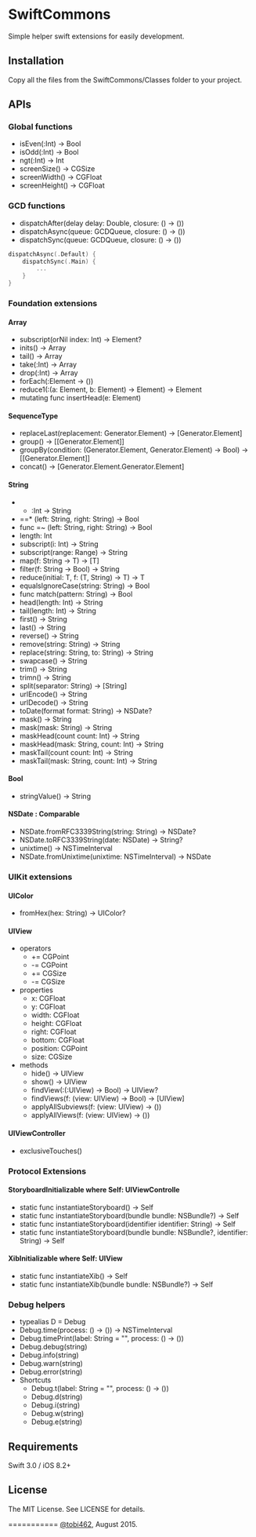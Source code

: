 # SwiftCommons
Simple helper swift extensions for easily development.

## Installation
Copy all the files from the SwiftCommons/Classes folder to your project.

## APIs

### Global functions
* isEven(:Int) -> Bool
* isOdd(:Int) -> Bool
* ngt(:Int) -> Int
* screenSize() -> CGSize
* screenWidth() -> CGFloat
* screenHeight() -> CGFloat

### GCD functions
* dispatchAfter(delay delay: Double, closure: () -> ())
* dispatchAsync(queue: GCDQueue, closure: () -> ())
* dispatchSync(queue: GCDQueue, closure: () -> ())

```swift
dispatchAsync(.Default) {
    dispatchSync(.Main) {
        ...
    }
}
```

### Foundation extensions

#### Array
* subscript(orNil index: Int) -> Element?
* inits() -> Array
* tail() -> Array
* take(:Int) -> Array
* drop(:Int) -> Array
* forEach(:Element -> ())
* reduce1(:(a: Element, b: Element) -> Element) -> Element
* mutating func insertHead(e: Element)

#### SequenceType
* replaceLast(replacement: Generator.Element) -> [Generator.Element]
* group() -> [[Generator.Element]]
* groupBy(condition: (Generator.Element, Generator.Element) -> Bool) -> [[Generator.Element]]
* concat() -> [Generator.Element.Generator.Element]

#### String
* * :Int -> String
* ==* (left: String, right: String) -> Bool
* func =~ (left: String, right: String) -> Bool
* length: Int
* subscript(i: Int) -> String
* subscript(range: Range<Int>) -> String
* map<T>(f: String -> T) -> [T]
* filter(f: String -> Bool) -> String
* reduce<T>(initial: T, f: (T, String) -> T) -> T
* equalsIgnoreCase(string: String) -> Bool
* func match(pattern: String) -> Bool
* head(length: Int) -> String
* tail(length: Int) -> String
* first() -> String
* last() -> String
* reverse() -> String
* remove(string: String) -> String
* replace(string: String, to: String) -> String
* swapcase() -> String
* trim() -> String
* trimn() -> String
* split(separator: String) -> [String]
* urlEncode() -> String
* urlDecode() -> String
* toDate(format format: String) -> NSDate?
* mask() -> String
* mask(mask: String) -> String
* maskHead(count count: Int) -> String
* maskHead(mask: String, count: Int) -> String
* maskTail(count count: Int) -> String
* maskTail(mask: String, count: Int) -> String

#### Bool
* stringValue() -> String

#### NSDate : Comparable
* NSDate.fromRFC3339String(string: String) -> NSDate?
* NSDate.toRFC3339String(date: NSDate) -> String?
* unixtime() -> NSTimeInterval
* NSDate.fromUnixtime(unixtime: NSTimeInterval) -> NSDate

### UIKit extensions

#### UIColor
* fromHex(hex: String) -> UIColor?

#### UIView
* operators
  * += CGPoint
  * -= CGPoint
  * += CGSize
  * -= CGSize
* properties
  * x: CGFloat
  * y: CGFloat
  * width: CGFloat
  * height: CGFloat
  * right: CGFloat
  * bottom: CGFloat
  * position: CGPoint
  * size: CGSize
* methods
  * hide() -> UIView
  * show() -> UIView
  * findView(:(:UIView) -> Bool) -> UIView?
  * findViews(f: (view: UIView) -> Bool) -> [UIView]
  * applyAllSubviews(f: (view: UIView) -> ())
  * applyAllViews(f: (view: UIView) -> ())

#### UIViewController
* exclusiveTouches()

### Protocol Extensions

#### StoryboardInitializable where Self: UIViewControlle
 * static func instantiateStoryboard() -> Self
 * static func instantiateStoryboard(bundle bundle: NSBundle?) -> Self
 * static func instantiateStoryboard(identifier identifier: String) -> Self     
 * static func instantiateStoryboard(bundle bundle: NSBundle?, identifier: String) -> Self

#### XibInitializable where Self: UIView
 * static func instantiateXib() -> Self
 * static func instantiateXib(bundle bundle: NSBundle?) -> Self

### Debug helpers
 * typealias D = Debug
 * Debug.time(process: () -> ()) -> NSTimeInterval
 * Debug.timePrint(label: String = "", process: () -> ())
 * Debug.debug(string)
 * Debug.info(string)
 * Debug.warn(string)
 * Debug.error(string)
 * Shortcuts
   * Debug.t(label: String = "", process: () -> ())
   * Debug.d(string)
   * Debug.i(string)
   * Debug.w(string)
   * Debug.e(string)

## Requirements

Swift 3.0 / iOS 8.2+

## License

The MIT License. See LICENSE for details.

===========
[@tobi462](https://twitter.com/tobi462), August 2015.
